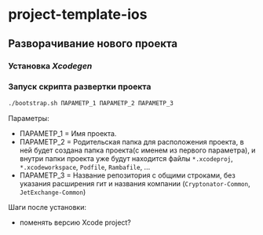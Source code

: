 # project-template-ios

## Разворачивание нового проекта

### Установка *Xcodegen*

### Запуск скрипта развертки проекта

```sh
./bootstrap.sh ПАРАМЕТР_1 ПАРАМЕТР_2 ПАРАМЕТР_3
```

Параметры:

- ПАРАМЕТР_1 = Имя проекта.
- ПАРАМЕТР_2 = Родительская папка для расположения проекта, в ней будет создана папка проекта(с именем из первого параметра), и внутри папки проекта уже будут находится файлы `*.xcodeproj`, `*.xcodeworkspace`, `Podfile`, `Rambafile`, ...
- ПАРАМЕТР_3 = Название репозитория с общими строками, без указания расширения гит и названия компании (`Cryptonator-Common`, `JetExchange-Common`)


Шаги после установки:

- поменять версию Xcode project?
